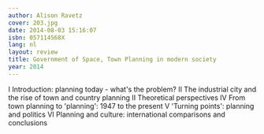 ```yaml
---
author: Alison Ravetz
cover: 203.jpg
date: 2014-08-03 15:16:07
isbn: 057114568X
lang: nl
layout: review
title: Government of Space, Town Planning in modern society
year: 2014
---
```

I   Introduction: planning today - what's the problem?
II  The industrial city and the rise of town and country planning
II  Theoretical perspectives
IV From town planning to 'planning': 1947 to the present
V  'Turning points': planning and politics
VI Planning and culture: international comparisons and conclusions
